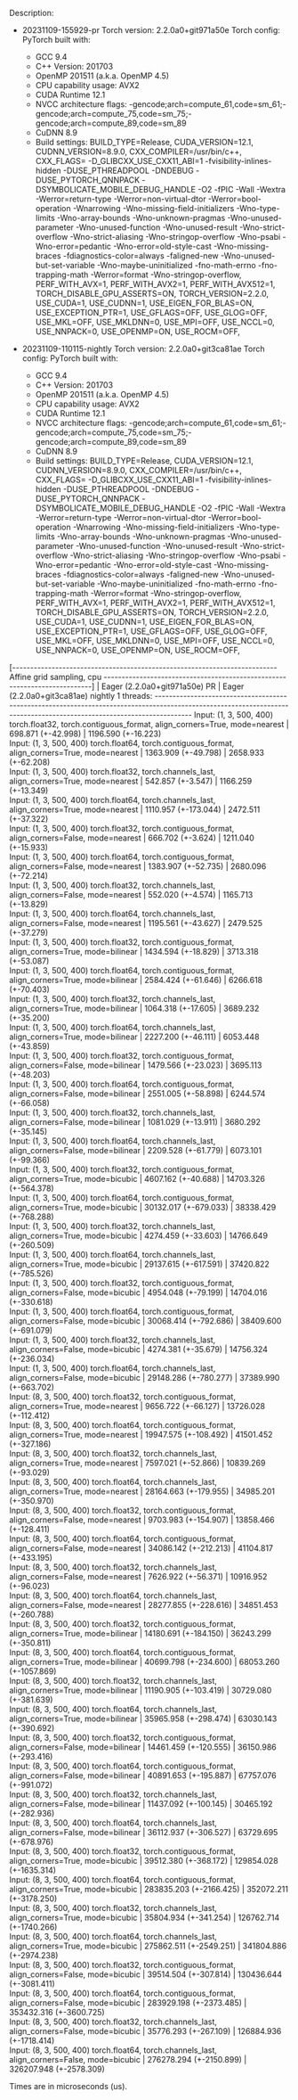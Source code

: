 Description:
- 20231109-155929-pr
Torch version: 2.2.0a0+git971a50e
Torch config: PyTorch built with:
  - GCC 9.4
  - C++ Version: 201703
  - OpenMP 201511 (a.k.a. OpenMP 4.5)
  - CPU capability usage: AVX2
  - CUDA Runtime 12.1
  - NVCC architecture flags: -gencode;arch=compute_61,code=sm_61;-gencode;arch=compute_75,code=sm_75;-gencode;arch=compute_89,code=sm_89
  - CuDNN 8.9
  - Build settings: BUILD_TYPE=Release, CUDA_VERSION=12.1, CUDNN_VERSION=8.9.0, CXX_COMPILER=/usr/bin/c++, CXX_FLAGS= -D_GLIBCXX_USE_CXX11_ABI=1 -fvisibility-inlines-hidden -DUSE_PTHREADPOOL -DNDEBUG -DUSE_PYTORCH_QNNPACK -DSYMBOLICATE_MOBILE_DEBUG_HANDLE -O2 -fPIC -Wall -Wextra -Werror=return-type -Werror=non-virtual-dtor -Werror=bool-operation -Wnarrowing -Wno-missing-field-initializers -Wno-type-limits -Wno-array-bounds -Wno-unknown-pragmas -Wno-unused-parameter -Wno-unused-function -Wno-unused-result -Wno-strict-overflow -Wno-strict-aliasing -Wno-stringop-overflow -Wno-psabi -Wno-error=pedantic -Wno-error=old-style-cast -Wno-missing-braces -fdiagnostics-color=always -faligned-new -Wno-unused-but-set-variable -Wno-maybe-uninitialized -fno-math-errno -fno-trapping-math -Werror=format -Wno-stringop-overflow, PERF_WITH_AVX=1, PERF_WITH_AVX2=1, PERF_WITH_AVX512=1, TORCH_DISABLE_GPU_ASSERTS=ON, TORCH_VERSION=2.2.0, USE_CUDA=1, USE_CUDNN=1, USE_EIGEN_FOR_BLAS=ON, USE_EXCEPTION_PTR=1, USE_GFLAGS=OFF, USE_GLOG=OFF, USE_MKL=OFF, USE_MKLDNN=0, USE_MPI=OFF, USE_NCCL=0, USE_NNPACK=0, USE_OPENMP=ON, USE_ROCM=OFF, 


- 20231109-110115-nightly
Torch version: 2.2.0a0+git3ca81ae
Torch config: PyTorch built with:
  - GCC 9.4
  - C++ Version: 201703
  - OpenMP 201511 (a.k.a. OpenMP 4.5)
  - CPU capability usage: AVX2
  - CUDA Runtime 12.1
  - NVCC architecture flags: -gencode;arch=compute_61,code=sm_61;-gencode;arch=compute_75,code=sm_75;-gencode;arch=compute_89,code=sm_89
  - CuDNN 8.9
  - Build settings: BUILD_TYPE=Release, CUDA_VERSION=12.1, CUDNN_VERSION=8.9.0, CXX_COMPILER=/usr/bin/c++, CXX_FLAGS= -D_GLIBCXX_USE_CXX11_ABI=1 -fvisibility-inlines-hidden -DUSE_PTHREADPOOL -DNDEBUG -DUSE_PYTORCH_QNNPACK -DSYMBOLICATE_MOBILE_DEBUG_HANDLE -O2 -fPIC -Wall -Wextra -Werror=return-type -Werror=non-virtual-dtor -Werror=bool-operation -Wnarrowing -Wno-missing-field-initializers -Wno-type-limits -Wno-array-bounds -Wno-unknown-pragmas -Wno-unused-parameter -Wno-unused-function -Wno-unused-result -Wno-strict-overflow -Wno-strict-aliasing -Wno-stringop-overflow -Wno-psabi -Wno-error=pedantic -Wno-error=old-style-cast -Wno-missing-braces -fdiagnostics-color=always -faligned-new -Wno-unused-but-set-variable -Wno-maybe-uninitialized -fno-math-errno -fno-trapping-math -Werror=format -Wno-stringop-overflow, PERF_WITH_AVX=1, PERF_WITH_AVX2=1, PERF_WITH_AVX512=1, TORCH_DISABLE_GPU_ASSERTS=ON, TORCH_VERSION=2.2.0, USE_CUDA=1, USE_CUDNN=1, USE_EIGEN_FOR_BLAS=ON, USE_EXCEPTION_PTR=1, USE_GFLAGS=OFF, USE_GLOG=OFF, USE_MKL=OFF, USE_MKLDNN=0, USE_MPI=OFF, USE_NCCL=0, USE_NNPACK=0, USE_OPENMP=ON, USE_ROCM=OFF, 



[-------------------------------------------------------------------------- Affine grid sampling, cpu --------------------------------------------------------------------------]
                                                                                                          |  Eager (2.2.0a0+git971a50e) PR  |  Eager (2.2.0a0+git3ca81ae) nightly
1 threads: ----------------------------------------------------------------------------------------------------------------------------------------------------------------------
      Input: (1, 3, 500, 400) torch.float32, torch.contiguous_format, align_corners=True, mode=nearest    |        698.871 (+-42.998)       |         1196.590 (+-16.223)        
      Input: (1, 3, 500, 400) torch.float64, torch.contiguous_format, align_corners=True, mode=nearest    |       1363.909 (+-49.798)       |         2658.933 (+-62.208)        
      Input: (1, 3, 500, 400) torch.float32, torch.channels_last, align_corners=True, mode=nearest        |        542.857 (+-3.547)        |         1166.259 (+-13.349)        
      Input: (1, 3, 500, 400) torch.float64, torch.channels_last, align_corners=True, mode=nearest        |       1110.957 (+-173.044)      |         2472.511 (+-37.322)        
      Input: (1, 3, 500, 400) torch.float32, torch.contiguous_format, align_corners=False, mode=nearest   |        666.702 (+-3.624)        |         1211.040 (+-15.933)        
      Input: (1, 3, 500, 400) torch.float64, torch.contiguous_format, align_corners=False, mode=nearest   |       1383.907 (+-52.735)       |         2680.096 (+-72.214)        
      Input: (1, 3, 500, 400) torch.float32, torch.channels_last, align_corners=False, mode=nearest       |        552.020 (+-4.574)        |         1165.713 (+-13.829)        
      Input: (1, 3, 500, 400) torch.float64, torch.channels_last, align_corners=False, mode=nearest       |       1195.561 (+-43.627)       |         2479.525 (+-37.279)        
      Input: (1, 3, 500, 400) torch.float32, torch.contiguous_format, align_corners=True, mode=bilinear   |       1434.594 (+-18.829)       |         3713.318 (+-53.087)        
      Input: (1, 3, 500, 400) torch.float64, torch.contiguous_format, align_corners=True, mode=bilinear   |       2584.424 (+-61.646)       |         6266.618 (+-70.403)        
      Input: (1, 3, 500, 400) torch.float32, torch.channels_last, align_corners=True, mode=bilinear       |       1064.318 (+-17.605)       |         3689.232 (+-35.200)        
      Input: (1, 3, 500, 400) torch.float64, torch.channels_last, align_corners=True, mode=bilinear       |       2227.200 (+-46.111)       |         6053.448 (+-43.859)        
      Input: (1, 3, 500, 400) torch.float32, torch.contiguous_format, align_corners=False, mode=bilinear  |       1479.566 (+-23.023)       |         3695.113 (+-48.203)        
      Input: (1, 3, 500, 400) torch.float64, torch.contiguous_format, align_corners=False, mode=bilinear  |       2551.005 (+-58.898)       |         6244.574 (+-66.058)        
      Input: (1, 3, 500, 400) torch.float32, torch.channels_last, align_corners=False, mode=bilinear      |       1081.029 (+-13.911)       |         3680.292 (+-35.145)        
      Input: (1, 3, 500, 400) torch.float64, torch.channels_last, align_corners=False, mode=bilinear      |       2209.528 (+-61.779)       |         6073.101 (+-99.366)        
      Input: (1, 3, 500, 400) torch.float32, torch.contiguous_format, align_corners=True, mode=bicubic    |       4607.162 (+-40.688)       |        14703.326 (+-564.378)       
      Input: (1, 3, 500, 400) torch.float64, torch.contiguous_format, align_corners=True, mode=bicubic    |      30132.017 (+-679.033)      |        38338.429 (+-768.288)       
      Input: (1, 3, 500, 400) torch.float32, torch.channels_last, align_corners=True, mode=bicubic        |       4274.459 (+-33.603)       |        14766.649 (+-260.509)       
      Input: (1, 3, 500, 400) torch.float64, torch.channels_last, align_corners=True, mode=bicubic        |      29137.615 (+-617.591)      |        37420.822 (+-785.526)       
      Input: (1, 3, 500, 400) torch.float32, torch.contiguous_format, align_corners=False, mode=bicubic   |       4954.048 (+-79.199)       |        14704.016 (+-330.618)       
      Input: (1, 3, 500, 400) torch.float64, torch.contiguous_format, align_corners=False, mode=bicubic   |      30068.414 (+-792.686)      |        38409.600 (+-691.079)       
      Input: (1, 3, 500, 400) torch.float32, torch.channels_last, align_corners=False, mode=bicubic       |       4274.381 (+-35.679)       |        14756.324 (+-236.034)       
      Input: (1, 3, 500, 400) torch.float64, torch.channels_last, align_corners=False, mode=bicubic       |      29148.286 (+-780.277)      |        37389.990 (+-663.702)       
      Input: (8, 3, 500, 400) torch.float32, torch.contiguous_format, align_corners=True, mode=nearest    |       9656.722 (+-66.127)       |        13726.028 (+-112.412)       
      Input: (8, 3, 500, 400) torch.float64, torch.contiguous_format, align_corners=True, mode=nearest    |      19947.575 (+-108.492)      |        41501.452 (+-327.186)       
      Input: (8, 3, 500, 400) torch.float32, torch.channels_last, align_corners=True, mode=nearest        |       7597.021 (+-52.866)       |         10839.269 (+-93.029)       
      Input: (8, 3, 500, 400) torch.float64, torch.channels_last, align_corners=True, mode=nearest        |      28164.663 (+-179.955)      |        34985.201 (+-350.970)       
      Input: (8, 3, 500, 400) torch.float32, torch.contiguous_format, align_corners=False, mode=nearest   |       9703.983 (+-154.907)      |        13858.466 (+-128.411)       
      Input: (8, 3, 500, 400) torch.float64, torch.contiguous_format, align_corners=False, mode=nearest   |      34086.142 (+-212.213)      |        41104.817 (+-433.195)       
      Input: (8, 3, 500, 400) torch.float32, torch.channels_last, align_corners=False, mode=nearest       |       7626.922 (+-56.371)       |         10916.952 (+-96.023)       
      Input: (8, 3, 500, 400) torch.float64, torch.channels_last, align_corners=False, mode=nearest       |      28277.855 (+-228.616)      |        34851.453 (+-260.788)       
      Input: (8, 3, 500, 400) torch.float32, torch.contiguous_format, align_corners=True, mode=bilinear   |      14180.691 (+-184.150)      |        36243.299 (+-350.811)       
      Input: (8, 3, 500, 400) torch.float64, torch.contiguous_format, align_corners=True, mode=bilinear   |      40699.798 (+-234.600)      |        68053.260 (+-1057.869)      
      Input: (8, 3, 500, 400) torch.float32, torch.channels_last, align_corners=True, mode=bilinear       |      11190.905 (+-103.419)      |        30729.080 (+-381.639)       
      Input: (8, 3, 500, 400) torch.float64, torch.channels_last, align_corners=True, mode=bilinear       |      35965.958 (+-298.474)      |        63030.143 (+-390.692)       
      Input: (8, 3, 500, 400) torch.float32, torch.contiguous_format, align_corners=False, mode=bilinear  |      14461.459 (+-120.555)      |        36150.986 (+-293.416)       
      Input: (8, 3, 500, 400) torch.float64, torch.contiguous_format, align_corners=False, mode=bilinear  |      40891.653 (+-195.887)      |        67757.076 (+-991.072)       
      Input: (8, 3, 500, 400) torch.float32, torch.channels_last, align_corners=False, mode=bilinear      |      11437.092 (+-100.145)      |        30465.192 (+-282.936)       
      Input: (8, 3, 500, 400) torch.float64, torch.channels_last, align_corners=False, mode=bilinear      |      36112.937 (+-306.527)      |        63729.695 (+-678.976)       
      Input: (8, 3, 500, 400) torch.float32, torch.contiguous_format, align_corners=True, mode=bicubic    |      39512.380 (+-368.172)      |       129854.028 (+-1635.314)      
      Input: (8, 3, 500, 400) torch.float64, torch.contiguous_format, align_corners=True, mode=bicubic    |     283835.203 (+-2166.425)     |       352072.211 (+-3178.250)      
      Input: (8, 3, 500, 400) torch.float32, torch.channels_last, align_corners=True, mode=bicubic        |      35804.934 (+-341.254)      |       126762.714 (+-1740.266)      
      Input: (8, 3, 500, 400) torch.float64, torch.channels_last, align_corners=True, mode=bicubic        |     275862.511 (+-2549.251)     |       341804.886 (+-2974.238)      
      Input: (8, 3, 500, 400) torch.float32, torch.contiguous_format, align_corners=False, mode=bicubic   |      39514.504 (+-307.814)      |       130436.644 (+-3081.411)      
      Input: (8, 3, 500, 400) torch.float64, torch.contiguous_format, align_corners=False, mode=bicubic   |     283929.198 (+-2373.485)     |       353432.316 (+-3600.725)      
      Input: (8, 3, 500, 400) torch.float32, torch.channels_last, align_corners=False, mode=bicubic       |      35776.293 (+-267.109)      |       126884.936 (+-1718.414)      
      Input: (8, 3, 500, 400) torch.float64, torch.channels_last, align_corners=False, mode=bicubic       |     276278.294 (+-2150.899)     |       326207.948 (+-2578.309)      

Times are in microseconds (us).

